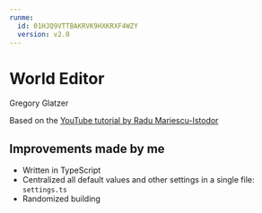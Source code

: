 ```yaml
---
runme:
  id: 01HJQ9VTTBAKRVK9HXKRXF4WZY
  version: v2.0
---
```


# World Editor

Gregory Glatzer

Based on the [YouTube tutorial by Radu Mariescu-Istodor](https://www.youtube.com/watch?v=5iHejdqYIa8&t=10233s)

## Improvements made by me

- Written in TypeScript
- Centralized all default values and other settings in a single file: `settings.ts`
- Randomized building 